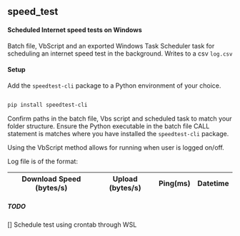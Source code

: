 ## speed_test

#### Scheduled Internet speed tests on Windows

Batch file, VbScript and an exported Windows Task Scheduler task for scheduling an internet speed test in the background.
Writes to a csv ```log.csv```

#### Setup

Add the ```speedtest-cli``` package to a Python environment of your choice.

```bash

pip install speedtest-cli

```

Confirm paths in the batch file, Vbs script and scheduled task to match your folder structure. Ensure the Python executable in the batch file CALL statement is matches where you have installed the ```speedtest-cli``` package.

Using the VbScript method allows for running when user is logged on/off.

Log file is of the format:

|Download Speed (bytes/s)|Upload (bytes/s)|Ping(ms)|Datetime|
|------------------------|-----------------|--------|--------|

##### TODO
[] Schedule test using crontab through WSL